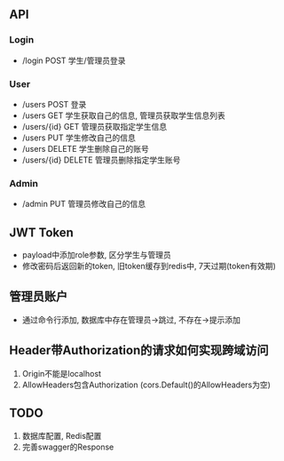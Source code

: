 ## API

### Login
- /login POST 学生/管理员登录
### User
- /users POST 登录
- /users GET 学生获取自己的信息, 管理员获取学生信息列表
- /users/{id} GET 管理员获取指定学生信息
- /users PUT 学生修改自己的信息
- /users DELETE 学生删除自己的账号
- /users/{id} DELETE 管理员删除指定学生账号
### Admin
- /admin PUT 管理员修改自己的信息

## JWT Token
- payload中添加role参数, 区分学生与管理员
- 修改密码后返回新的token, 旧token缓存到redis中, 7天过期(token有效期) 

## 管理员账户
- 通过命令行添加, 数据库中存在管理员->跳过, 不存在->提示添加

## Header带Authorization的请求如何实现跨域访问
1. Origin不能是localhost
2. AllowHeaders包含Authorization (cors.Default()的AllowHeaders为空)

## TODO
1. 数据库配置, Redis配置
2. 完善swagger的Response